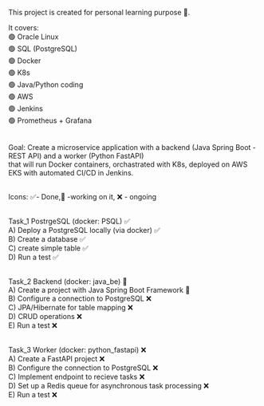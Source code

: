 This project is created for personal learning purpose 📖. 

It covers:
<br>🟢 Oracle Linux
<br>🟢 SQL (PostgreSQL)
<br>🟢 Docker
<br>🟢 K8s
<br>🟢 Java/Python coding
<br>🟢 AWS
<br>🟢 Jenkins
<br>🟢 Prometheus + Grafana


<br>Goal: Create a microservice application with a backend (Java Spring Boot - REST API) and a worker (Python FastAPI) 
<br>that will run Docker containers, orchastrated with K8s, deployed on AWS EKS with automated CI/CD in Jenkins.

<br>Icons: ✅- Done,🧠 -working on it, ❌ - ongoing

<br>Task_1 PostrgeSQL (docker: PSQL) ✅
<br>A) Deploy a PostgreSQL locally (via docker) ✅
<br>B) Create a database ✅
<br>C) create simple table ✅
<br>D) Run a test ✅

<br>Task_2 Backend (docker: java_be) 🧠
<br>A) Create a project with Java Spring Boot Framework 🧠
<br>B) Configure a connection to PostgreSQL ❌
<br>C) JPA/Hibernate for table mapping ❌
<br>D) CRUD operations ❌
<br>E) Run a test ❌

<br>Task_3 Worker (docker: python_fastapi) ❌
<br>A) Create a FastAPI project ❌
<br>B) Configure the connection to PostgreSQL ❌
<br>C) Implement endpoint to recieve tasks ❌
<br>D) Set up a Redis queue for asynchronous task processing ❌
<br>E) Run a test ❌
